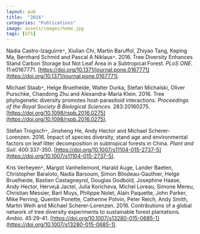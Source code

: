 ```yaml
---
layout: pub
title:  "2016"
categories: "Publications"
image: assets/images/home.jpg
tags: [GTS]
---
```

Nadia Castro-Izaguirre<code>&ast;</code>, Xiulian Chi, Martin Baruffol, Zhiyao Tang, Keping Ma, Bernhard Schmid and Pascal A Niklaus<code>&ast;</code>. 2016. Tree Diversity Enhances Stand Carbon Storage but Not Leaf Area in a Subtropical Forest. *PLoS ONE*. 11:e0167771. [https://doi.org/10.1371/journal.pone.0167771](https://doi.org/10.1371/journal.pone.0167771).

Michael Staab<code>&ast;</code>, Helge Bruelheide, Walter Durka, Stefan Michalski, Oliver Purschke, Chaodong Zhu and Alexandra-Maria Klein. 2016. Tree phylogenetic diversity promotes host-parasitoid interactions. *Proceedings of the Royal Society B Biological Sciences*. 283:20160275. [https://doi.org/10.1098/rspb.2016.0275](https://doi.org/10.1098/rspb.2016.0275).

Stefan Trogisch<code>&ast;</code>, Jinsheng He, Andy Hector and Michael Scherer-Lorenzen. 2016. Impact of species diversity, stand age and environmental factors on leaf litter decomposition in subtropical forests in China. *Plant and Soil*. 400:337-350. [https://doi.org/10.1007/s11104-015-2737-5](https://doi.org/10.1007/s11104-015-2737-5).


Kris Verheyen<code>&ast;</code>, Margot Vanhellemont, Harald Auge, Lander Baeten, Christopher Baraloto, Nadia Barsoum, Simon Bilodeau-Gauthier, Helge Bruelheide, Bastien Castagneyrol, Douglas Godbold, Josephine Haase, Andy Hector, Herve¡ä Jactel, Julia Koricheva, Michel Loreau, Simone Mereu, Christian Messier, Bart Muys, Philippe Nolet, Alain Paquette, John Parker, Mike Perring, Quentin Ponette, Catherine Potvin, Peter Reich, Andy Smith, Martin Weih and Michael Scherer-Lorenzen. 2016. Contributions of a global network of tree diversity experiments to sustainable forest plantations. *Ambio*. 45:29-41. [https://doi.org/10.1007/s13280-015-0685-1](https://doi.org/10.1007/s13280-015-0685-1).
